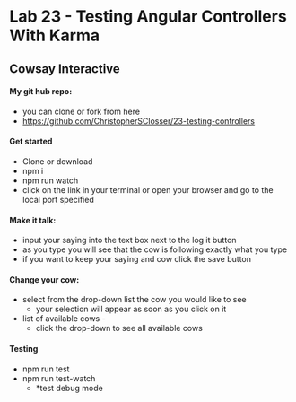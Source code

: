 Lab 23 - Testing Angular Controllers With Karma
======

## Cowsay Interactive

#### My git hub repo:
   - you can clone or fork from here
   - https://github.com/ChristopherSClosser/23-testing-controllers

#### Get started
  - Clone or download
  - npm i
  - npm run watch
  - click on the link in your terminal or open your browser and go to the local port specified

#### Make it talk:
  - input your saying into the text box next to the log it button
  - as you type you will see that the cow is following exactly what you type
  - if you want to keep your saying and cow click the save button

#### Change your cow:
  - select from the drop-down list the cow you would like to see
    * your selection will appear as soon as you click on it
  - list of available cows -
    * click the drop-down to see all available cows

#### Testing
  - npm run test
  - npm run test-watch
    - *test debug mode
